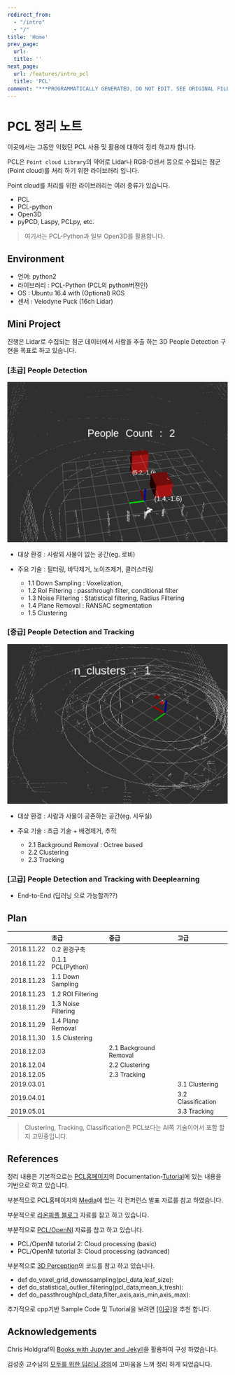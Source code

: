 ```yaml
---
redirect_from:
  - "/intro"
  - "/"
title: 'Home'
prev_page:
  url: 
  title: ''
next_page:
  url: /features/intro_pcl
  title: 'PCL'
comment: "***PROGRAMMATICALLY GENERATED, DO NOT EDIT. SEE ORIGINAL FILES IN /content***"
---
```

# PCL 정리 노트

이곳에서는 그동안 익혔던 PCL 사용 및 활용에 대하여 정리 하고자 합니다.

PCL은 `Point cloud Library`의 약어로 Lidar나 RGB-D센서 등으로 수집되는 점군(Point cloud)를 처리 하기 위한 라이브러리 입니다.

Point cloud를 처리를 위한 라이브러리는 여러 종류가 있습니다.

- PCL
- PCL-python
- Open3D
- pyPCD, Laspy, PCLpy, etc.

> 여기서는 PCL-Python과 일부 Open3D를 활용합니다. 

## Environment

- 언어: python2
- 라이브러리 : PCL-Python (PCL의 python버젼인)
- OS : Ubuntu 16.4 with (Optional) ROS
- 센서 : Velodyne Puck (16ch Lidar)

## Mini Project

진행은 Lidar로 수집되는 점군 데이터에서 사람을 추출 하는 3D People Detection 구현을 목표로 하고 있습니다.


### [초급] People Detection

![](lobby_demo.gif)

- 대상 환경 : 사람외 사물이 없는 공간(eg. 로비)

- 주요 기술 : 필터링, 바닥제거, 노이즈제거, 클러스터링

  - 1.1 Down Sampling : Voxelization,
  - 1.2 RoI Filtering : passthrough filter, conditional filter
  - 1.3 Noise Filtering : Statistical filtering, Radius Filtering
  - 1.4 Plane Removal : RANSAC segmentation
  - 1.5 Clustering

### [중급] People Detection and Tracking

![](office_demo.gif)

- 대상 환경 : 사람과 사물이 공존하는 공간(eg. 사무실)
- 주요 기술 : 초급 기술 + 배경제거, 추적

  - 2.1 Background Removal :  Octree based
  - 2.2 Clustering
  - 2.3 Tracking

### [고급] People Detection and Tracking with Deeplearning
- End-to-End (딥러닝 으로 가능할까??)

## Plan



|            | 초급                | 중급                   | 고급               |
|:----------:|:---------------------|:------------------------|:--------------------|
| 2018.11.22 | 0.2 환경구축        |                        |                    |
| 2018.11.22 | 0.1.1 PCL(Python)   |                        |                    |
| 2018.11.23 | 1.1 Down Sampling   |                        |                    |
| 2018.11.23 | 1.2 ROI Filtering   |                        |                    |
| 2018.11.29 | 1.3 Noise Filtering |                        |                    |
| 2018.11.29 | 1.4 Plane Removal   |                        |                    |
| 2018.11.30 | 1.5 Clustering      |                        |                    |
| 2018.12.03 |                     | 2.1 Background Removal |                    |
| 2018.12.04 |                     | 2.2 Clustering         |                    |
| 2018.12.05 |                     | 2.3 Tracking           |                    |
| 2019.03.01 |                     |                        | 3.1 Clustering     |
| 2019.04.01 |                     |                        | 3.2 Classification |
| 2019.05.01 |                     |                        | 3.3 Tracking       |

> Clustering, Tracking, Classification은 PCL보다는 AI쪽 기술이어서 포함 할지 고민중입니다.

## References

정리 내용은 기본적으로는 [PCL홈페이지](http://www.pointclouds.org)의 Documentation-[Tutorial](http://www.pointclouds.org/documentation/tutorials/)에 있는 내용을 기반으로 하고 있습니다.

부분적으로 PCL홈페이지의 [Media](http://www.pointclouds.org/media/)에 있는 각 컨퍼런스 발표 자료를 참고 하였습니다.

부분적으로 [라온피플 블로그](https://blog.naver.com/PostList.nhn?blogId=laonple&from=postList&categoryNo=41#) 자료를 참고 하고 있습니다.

부분적으로 [PCL/OpenNI](http://robotica.unileon.es/index.php/PhD-3D-Object-Tracking) 자료를 참고 하고 있습니다.
- PCL/OpenNI tutorial 2: Cloud processing (basic)
- PCL/OpenNI tutorial 3: Cloud processing (advanced)


부분적으로 [3D Perception](https://github.com/fouliex/RoboticPerception)의 코드를 참고 하고 있습니다.
- def do_voxel_grid_downssampling(pcl_data,leaf_size):
- def do_statistical_outlier_filtering(pcl_data,mean_k,tresh):
- def do_passthrough(pcl_data,filter_axis,axis_min,axis_max):

추가적으로 cpp기반 Sample Code 및 Tutorial을 보려면 [[이곳]](https://github.com/UnaNancyOwen/Tutorials)을 추천 합니다.

## Acknowledgements

Chris Holdgraf의 [Books with Jupyter and Jekyll](https://predictablynoisy.com/jupyter-book/intro.html)을 활용하여 구성 하였습니다.

김성훈 교수님의 [모두를 위한 딥러닝 강의](https://hunkim.github.io/ml/)에 고마움을 느껴 정리 하게 되었습니다.
